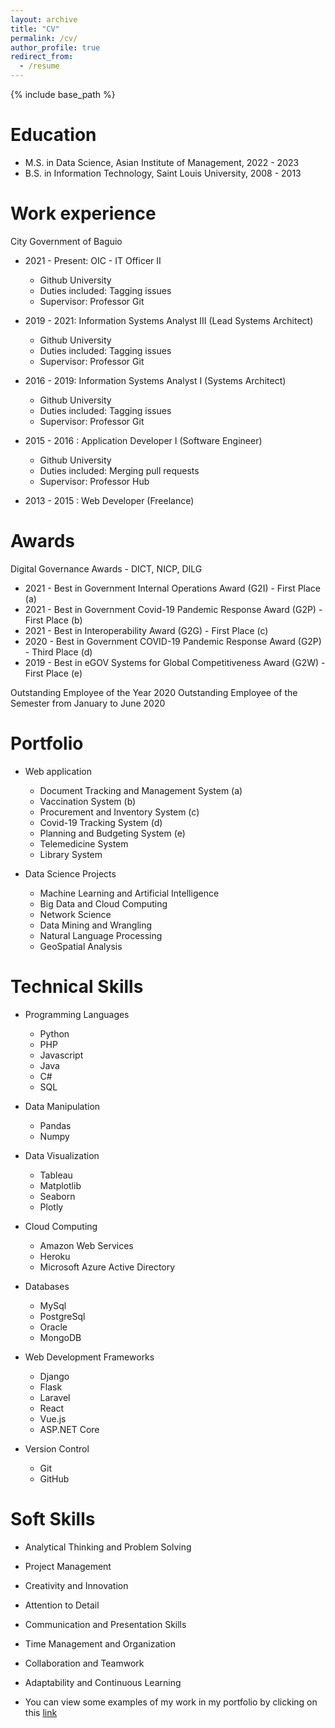 ```yaml
---
layout: archive
title: "CV"
permalink: /cv/
author_profile: true
redirect_from:
  - /resume
---
```


{% include base_path %}

Education
======
* M.S. in Data Science, Asian Institute of Management, 2022 - 2023
* B.S. in Information Technology, Saint Louis University, 2008 - 2013

Work experience
======
City Government of Baguio
* 2021 - Present: OIC - IT Officer II
  * Github University
  * Duties included: Tagging issues
  * Supervisor: Professor Git

* 2019 - 2021: Information Systems Analyst III (Lead Systems Architect)
  * Github University
  * Duties included: Tagging issues
  * Supervisor: Professor Git

* 2016 - 2019: Information Systems Analyst I (Systems Architect)
  * Github University
  * Duties included: Tagging issues
  * Supervisor: Professor Git

* 2015 - 2016 : Application Developer I (Software Engineer)
  * Github University
  * Duties included: Merging pull requests
  * Supervisor: Professor Hub

* 2013 - 2015 : Web Developer (Freelance)

Awards
======
Digital Governance Awards - DICT, NICP, DILG
* 2021 - Best in Government Internal Operations Award (G2I) - First Place (a)
* 2021 - Best in Government Covid-19 Pandemic Response Award (G2P) - First Place (b)
* 2021 - Best in Interoperability Award (G2G) - First Place (c)
* 2020 - Best in Government COVID-19 Pandemic Response Award (G2P) - Third Place (d)
* 2019 - Best in eGOV Systems for Global Competitiveness Award (G2W) - First Place (e)

Outstanding Employee of the Year 2020
Outstanding Employee of the Semester from January to June 2020

Portfolio
======
* Web application
  * Document Tracking and Management System (a)
  * Vaccination System (b)
  * Procurement and Inventory System (c)
  * Covid-19 Tracking System (d)
  * Planning and Budgeting System (e)
  * Telemedicine System
  * Library System

* Data Science Projects
  * Machine Learning and Artificial Intelligence
  * Big Data and Cloud Computing
  * Network Science
  * Data Mining and Wrangling
  * Natural Language Processing
  * GeoSpatial Analysis

Technical Skills
======
* Programming Languages
  * Python
  * PHP
  * Javascript
  * Java
  * C#
  * SQL

* Data Manipulation
  * Pandas
  * Numpy

* Data Visualization
  * Tableau
  * Matplotlib
  * Seaborn
  * Plotly

* Cloud Computing
  * Amazon Web Services
  * Heroku
  * Microsoft Azure Active Directory

* Databases
  * MySql
  * PostgreSql
  * Oracle
  * MongoDB

* Web Development Frameworks
  * Django
  * Flask
  * Laravel
  * React
  * Vue.js
  * ASP.NET Core

* Version Control
  * Git
  * GitHub

Soft Skills
======
* Analytical Thinking and Problem Solving
* Project Management
* Creativity and Innovation
* Attention to Detail
* Communication and Presentation Skills
* Time Management and Organization
* Collaboration and Teamwork
* Adaptability and Continuous Learning

* You can view some examples of my work in my portfolio by clicking on this [link](https://flcamarao.github.io/portfolio/)